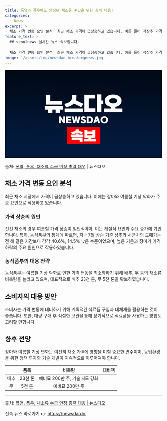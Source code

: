 ```yaml
---
title: 폭염과 폭우에도 안정된 채소류 수급을 위한 총력 대응!
categories:
  - News
excerpt: >
  채소 가격 변동 요인 분석  최근 채소 가격이 급상승하고 있습니다. 예를 들어 적상추 가격이 100g당 1,…
feature_text: >
  ## seoulnews 실시간 뉴스 속보입니다.

  채소 가격 변동 요인 분석  최근 채소 가격이 급상승하고 있습니다. 예를 들어 적상추 가격이 100g당 1,…
image: '/assets/img/newsdao_breakingnews.jpg'
---
```


![뉴스다오 속보](/assets/img/newsdao_breakingnews.jpg)

<p>출처: <a href="https://newsdao.kr/4709" rel="dofollow">폭염, 폭우, 채소류 수급 안정 총력 대응</a> | 뉴스다오</p>

<h2 data-ke-size="size26">채소 가격 변동 요인 분석</h2>
<p data-ke-size="size16">최근 채소 시장에서 가격이 급상승하고 있습니다. 이에는 장마와 여름철 기상 악화가 주요 요인으로 작용하고 있습니다.</p>

<h3>가격 상승의 원인</h3>
<p data-ke-size="size16">신선 채소의 경우 여름철 가격 상승이 일반적이며, 이는 계절적 요인과 수요 증가에 기인합니다. 특히, 농식품부의 통계에 따르면, 지난 7월 상순 기준 상추와 시금치의 도매가는 전 해 같은 기간보다 각각 40.6%, 14.5% 낮은 수준이었으며, 높은 기온과 장마가 가격 하락의 주요 원인으로 작용하였습니다.</p>

<h3>농식품부의 대응 전략</h3>
<p data-ke-size="size16">농식품부는 여름철 기상 악화로 인한 가격 변동을 최소화하기 위해 배추, 무 등의 채소류 비축량을 늘리고 있으며, 대표적으로 배추 23천 톤, 무 5천 톤을 확보하였습니다.</p>

<h2 data-ke-size="size26">소비자의 대응 방안</h2>
<p data-ke-size="size16">소비자는 가격 변동에 대비하기 위해 계획적인 식료품 구입과 대체재를 활용하는 것이 좋습니다. 또한, 대량 구매 후 적절한 보관을 통해 장기적으로 식료품을 사용하는 방법도 고려할 만합니다.</p>

<h2 data-ke-size="size26">향후 전망</h2>
<p data-ke-size="size16">장마와 여름철 기상 변화는 여전히 채소 가격에 영향을 미칠 중요한 변수이며, 농업환경을 위한 정책 투자와 기술 개발이 지속적으로 이루어져야 합니다.</p> 
<table>
  <thead>
    <tr>
      <th style="text-align: center;"></th>
      <th style="text-align: center;">품목</th>
      <th style="text-align: center;">비축량</th>
      <th style="text-align: center;">대비책</th>
    </tr>
  </thead>
  <tbody>
    <tr>
      <td style="text-align: center;">배추</td>
      <td style="text-align: center;">23천 톤</td>
      <td style="text-align: center;">예비묘 200만 주, 기술 지도 강화</td>
    </tr>
    <tr>
      <td style="text-align: center;">무</td>
      <td style="text-align: center;">5천 톤</td>
      <td style="text-align: center;">예비묘 200만 주</td>
    </tr>
  </tbody>
</table>
<hr>
<p data-ke-size="size16">출처: <a href="https://newsdao.kr/4709">폭염, 폭우, 채소류 수급 안정 총력 대응 | 뉴스다오</a></p> 

신속 뉴스 바로가기 👉 <a href="https://newsdao.kr" rel="dofollow">https://newsdao.kr</a>


